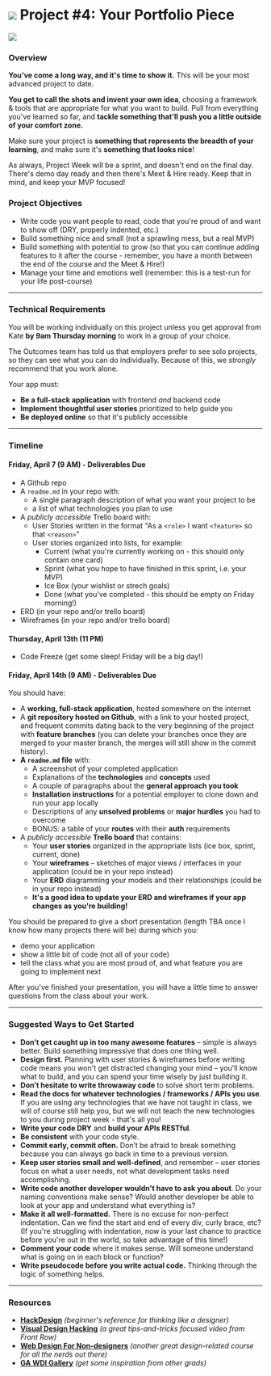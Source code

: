# ![](https://ga-dash.s3.amazonaws.com/production/assets/logo-9f88ae6c9c3871690e33280fcf557f33.png) Project #4: Your Portfolio Piece

![](http://jingabrewing.com/wp-content/uploads/2015/12/nye-wide.jpg)

### Overview

**You’ve come a long way, and it's time to show it.** 
This will be your most advanced project to date.

**You get to call the shots and invent your own idea**, choosing a framework & tools that are appropriate for what you want to build. Pull from everything you've learned so far, and **tackle something that'll push you a little outside of your comfort zone.**

Make sure your project is **something that represents the breadth of your learning**, and make sure it's **something that looks nice**!

As always, Project Week will be a sprint, and doesn't end on the final day. There's demo day ready and then there's Meet & Hire ready. Keep that in mind, and keep your MVP focused!

### Project Objectives

- Write code you want people to read, code that you're proud of and want to show off (DRY, properly indented, etc.)
- Build something nice and small (not a sprawling mess, but a real MVP)
- Build something with potential to grow (so that you can continue adding features to it after the course - remember, you have a month between the end of the course and the Meet & Hire!)
- Manage your time and emotions well (remember: this is a test-run for your life post-course)

---

### Technical Requirements

You will be working individually on this project unless you get approval from Kate **by 9am Thursday morning** to work in a group of your choice.

The Outcomes team has told us that employers prefer to see solo projects, so they can see what you can do individually. Because of this, we *strongly* recommend that you work alone.

Your app must:

* **Be a full-stack application** with frontend *and* backend code
* **Implement thoughtful user stories** prioritized to help guide you
* **Be deployed online** so that it's publicly accessible

---

### Timeline

#### Friday, April 7 (9 AM) - Deliverables Due

- A Github repo
- A `readme.md` in your repo with:
	- A single paragraph description of what you want your project to be
	- a list of what technologies you plan to use 
- A *publicly accessible* Trello board with:
	- User Stories written in the format "As a `<role>` I want `<feature>` so that `<reason>`"
	- User stories organized into lists, for example:
  		- Current (what you're currently working on - this should only contain one card)
  		- Sprint (what you hope to have finished in this sprint, i.e. your MVP)
  		- Ice Box (your wishlist or strech goals)
  		- Done (what you've completed - this should be empty on Friday morning!)
- ERD (in your repo and/or trello board)
- Wireframes (in your repo and/or trello board)

#### Thursday, April 13th (11 PM)
- Code Freeze (get some sleep! Friday will be a big day!)

#### Friday, April 14th (9 AM) - Deliverables Due

You should have:

* A **working, full-stack application**, hosted somewhere on the internet
* A **git repository hosted on Github**, with a link to your hosted project, and frequent commits dating back to the very beginning of the project with **feature branches** (you can delete your branches once they are merged to your master branch, the merges will still show in the commit history).
* **A `readme.md` file** with:
    * A screenshot of your completed application
    * Explanations of the **technologies** and **concepts** used
    * A couple of paragraphs about the **general approach you took**
    * **Installation instructions** for a potential employer to clone down and run your app locally
    * Descriptions of any **unsolved problems** or **major hurdles** you had to overcome
    * BONUS: a table of your **routes** with their **auth** requirements
* A *publicly accessible* **Trello board** that contains:
    * Your **user stories** organized in the appropriate lists (ice box, sprint, current, done)
    * Your **wireframes** – sketches of major views / interfaces in your application (could be in your repo instead)
    * Your **ERD** diagramming your models and their relationships (could be in your repo instead)
    * **It's a good idea to update your ERD and wireframes if your app changes as you're building!**

You should be prepared to give a short presentation (length TBA once I know how many projects there will be) during which you:

- demo your application
- show a little bit of code (not all of your code)
- tell the class what you are most proud of, and what feature you are going to implement next

After you've finished your presentation, you will have a little time to answer questions from the class about your work.

---

### Suggested Ways to Get Started

* **Don’t get caught up in too many awesome features** – simple is always better. Build something impressive that does one thing well.
* **Design first.** Planning with user stories & wireframes before writing code means you won't get distracted changing your mind – you'll know what to build, and you can spend your time wisely by just building it.
* **Don’t hesitate to write throwaway code** to solve short term problems.
* **Read the docs for whatever technologies / frameworks / APIs you use**. If you are using any technologies that we have not taught in class, we will of course still help you, but we will not teach the new technologies to you during project week - that's all you!
* **Write your code DRY** and **build your APIs RESTful**.
* **Be consistent** with your code style.
* **Commit early, commit often.** Don’t be afraid to break something because you can always go back in time to a previous version.
* **Keep user stories small and well-defined**, and remember – user stories focus on what a user needs, not what development tasks need accomplishing.
* **Write code another developer wouldn't have to ask you about**. Do your naming conventions make sense? Would another developer be able to look at your app and understand what everything is?
* **Make it all well-formatted.** There is no excuse for non-perfect indentation. Can we find the start and end of every div, curly brace, etc? (If you're struggling with indentation, now is your last chance to practice before you're out in the world, so take advantage of this time!)
* **Comment your code** where it makes sense. Will someone understand what is going on in each block or function?
* **Write pseudocode before you write actual code.** Thinking through the logic of something helps.

---

### Resources

* **[HackDesign](https://hackdesign.org/lessons)** _(beginner's reference for thinking like a designer)_
* **[Visual Design Hacking](https://generalassemb.ly/online/videos/visual-design-hacking)** _(a great tips-and-tricks focused video from Front Row)_
* **[Web Design For Non-designers](https://generalassemb.ly/online/videos/web-design-for-non-designers)** _(another great design-related course for all the nerds out there)_
* **[GA WDI Gallery](https://gallery.generalassemb.ly/WDI?metro=)** _(get some inspiration from other grads)_